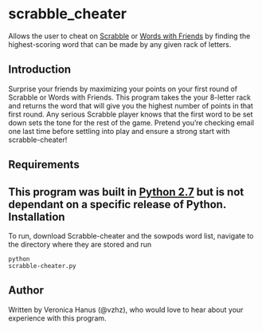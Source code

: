 # scrabble_cheater
Allows the user to cheat on [Scrabble](https://en.wikipedia.org/wiki/Scrabble) or [Words with Friends](https://en.wikipedia.org/wiki/Words_with_Friends) by finding the highest-scoring word that can be made by any given rack of letters.

Introduction
------------------
Surprise your friends by maximizing your points on your first round of Scrabble or Words with Friends.  This program takes the your 8-letter rack and returns the word that will give you the highest number of points in that first round.  Any serious Scrabble player knows that the first word to be set down sets the tone for the rest of the game.  Pretend you’re checking email one last time before settling into play and ensure a strong start with scrabble-cheater!

Requirements
--------------------
This program was built in [Python 2.7](https://www.python.org/download/releases/2.7/) but is not dependant on a specific release of Python.
Installation
---------------
To run, download Scrabble-cheater and the sowpods word list, navigate to the directory where they are stored and run <pre><code>python scrabble-cheater.py</code></pre>

Author
----------
Written by Veronica Hanus (@vzhz), who would love to hear about your experience with this program.  

